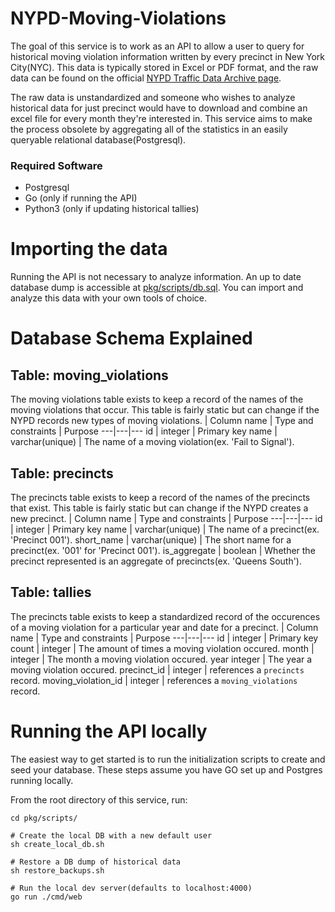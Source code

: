 # NYPD-Moving-Violations

The goal of this service is to work as an API to allow a user to query for historical moving violation information written by every precinct in New York City(NYC). This data is typically stored in Excel or PDF format, and the raw data can be found on the official [NYPD Traffic Data Archive page](https://www1.nyc.gov/site/nypd/stats/traffic-data/traffic-data-archive-2020.page). 

The raw data is unstandardized and someone who wishes to analyze historical data for just precinct would have to download and combine an excel file for every month they're interested in. This service aims to make the process obsolete by aggregating all of the statistics in an easily queryable relational database(Postgresql).

### Required Software
- Postgresql
- Go (only if running the API)
- Python3 (only if updating historical tallies)

# Importing the data
Running the API is not necessary to analyze information. An up to date database dump is accessible at [pkg/scripts/db.sql](./pkg/scripts/db.sql). You can import and analyze this data with your own tools of choice.

# Database Schema Explained
## Table: moving_violations
The moving violations table exists to keep a record of the names of the moving violations that occur. This table is fairly static but can change if the NYPD records new types of moving violations.
| Column name | Type and constraints | Purpose
---|---|---
id | integer | Primary key
name | varchar(unique) | The name of a moving violation(ex. 'Fail to Signal').

## Table: precincts
The precincts table exists to keep a record of the names of the precincts that exist. This table is fairly static but can change if the NYPD creates a new precinct.
| Column name | Type and constraints | Purpose
---|---|---
id | integer | Primary key
name | varchar(unique) | The name of a precinct(ex. 'Precinct 001').
short_name | varchar(unique) | The short name for a precinct(ex. '001' for 'Precinct 001').
is_aggregate | boolean | Whether the precinct represented is an aggregate of precincts(ex. 'Queens South').


## Table: tallies
The precincts table exists to keep a standardized record of the occurences of a moving violation for a particular year and date for a precinct.
| Column name | Type and constraints | Purpose
---|---|---
id | integer | Primary key
count | integer | The amount of times a moving violation occured.
month | integer | The month a moving violation occured.
year integer | The year a moving violation occured.
precinct_id | integer | references a `precincts` record.
moving_violation_id | integer | references a `moving_violations` record.

# Running the API locally
The easiest way to get started is to run the initialization scripts to create and seed your database. These steps assume you have GO set up and Postgres running locally.

From the root directory of this service, run:
```
cd pkg/scripts/

# Create the local DB with a new default user
sh create_local_db.sh 

# Restore a DB dump of historical data
sh restore_backups.sh

# Run the local dev server(defaults to localhost:4000)
go run ./cmd/web
```
